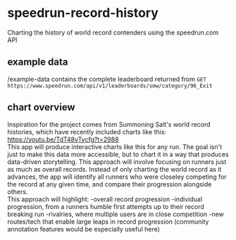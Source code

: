 # speedrun-record-history
Charting the history of world record contenders using the speedrun.com API

## example data
/example-data contains the complete leaderboard returned from `GET https://www.speedrun.com/api/v1/leaderboards/smw/category/96_Exit`

## chart overview
Inspiration for the project comes from Summoning Salt's world record histories, which have recently included charts like this: https://youtu.be/TdT48yTycfg?t=2988
<br>
This app will produce interactive charts like this for any run. The goal isn't just to make this data more accessible, but to chart it in a way that produces data-driven storytelling. This approach will involve focusing on runners just as much as overall records. Instead of only charting the world record as it advances, the app will identify all runners who were closeley competing for the record at any given time, and compare their progression alongside others.
<br>
This approach will highlight:
-overall record progression
-individual progression, from a runners humble first attempts up to their record breaking run
-rivalries, where multiple users are in close competition
-new routes/tech that enable large leaps in record progression (community annotation features would be especially useful here)
<br>